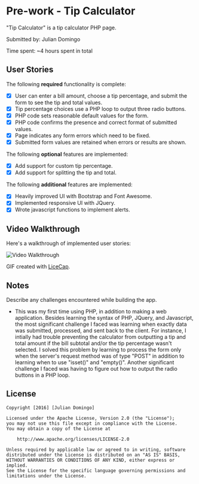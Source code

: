 # Pre-work - Tip Calculator

"Tip Calculator" is a tip calculator PHP page.

Submitted by: Julian Domingo

Time spent: ~4 hours spent in total

## User Stories

The following **required** functionality is complete:
* [X] User can enter a bill amount, choose a tip percentage, and submit the form to see the tip and total values.
* [X] Tip percentage choices use a PHP loop to output three radio buttons.
* [X] PHP code sets reasonable default values for the form.
* [X] PHP code confirms the presence and correct format of submitted values.
* [X] Page indicates any form errors which need to be fixed.
* [X] Submitted form values are retained when errors or results are shown.

The following **optional** features are implemented:
* [X] Add support for custom tip percentage.
* [X] Add support for splitting the tip and total.

The following **additional** features are implemented:

* [X] Heavily improved UI with Bootstrap and Font Awesome.
* [X] Implemented responsive UI with JQuery.
* [X] Wrote javascript functions to implement alerts.

## Video Walkthrough

Here's a walkthrough of implemented user stories:

<img src='http://i.giphy.com/3oz8xwF7CczzE6by92.gif' title='Video Walkthrough' width='' alt='Video Walkthrough' />

GIF created with [LiceCap](http://www.cockos.com/licecap/).

## Notes

Describe any challenges encountered while building the app.

* This was my first time using PHP, in addition to making a web application. Besides learning the syntax of PHP, JQuery, and Javascript, the most significant challenge I faced was learning when exactly data was submitted, processed, and sent back to the client. For instance, I intially had trouble preventing the calculator from outputting a tip and total amount if the bill subtotal and/or the tip percentage wasn't selected. I solved this problem by learning to process the form only when the server's request method was of type "POST" in addition to learning when to use "isset()" and "empty()". Another significant challenge I faced was having to figure out how to output the radio buttons in a PHP loop.

## License

    Copyright [2016] [Julian Domingo]

    Licensed under the Apache License, Version 2.0 (the "License");
    you may not use this file except in compliance with the License.
    You may obtain a copy of the License at

        http://www.apache.org/licenses/LICENSE-2.0

    Unless required by applicable law or agreed to in writing, software
    distributed under the License is distributed on an "AS IS" BASIS,
    WITHOUT WARRANTIES OR CONDITIONS OF ANY KIND, either express or implied.
    See the License for the specific language governing permissions and
    limitations under the License.